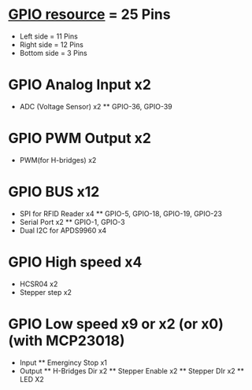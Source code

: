 # [GPIO resource](https://electropeak.com/learn/full-guide-to-esp32-pinout-reference-what-gpio-pins-should-we-use/) = 25 Pins
* Left side = 11 Pins
* Right side = 12 Pins
* Bottom side = 3 Pins

# GPIO  Analog Input x2
* ADC (Voltage Sensor) x2
** GPIO-36, GPIO-39

# GPIO PWM Output    x2
* PWM(for H-bridges) x2

# GPIO BUS           x12
* SPI for RFID Reader   x4
** GPIO-5, GPIO-18, GPIO-19, GPIO-23
* Serial Port           x2
** GPIO-1, GPIO-3
* Dual I2C for APDS9960 x4 

# GPIO High speed    x4
* HCSR04       x2
* Stepper step x2 

# GPIO Low speed     x9  or x2 (or x0) (with MCP23018)
* Input
** Emergincy Stop    x1
* Output
** H-Bridges Dir     x2
** Stepper Enable    x2
** Stepper DIr       x2
** LED               X2





